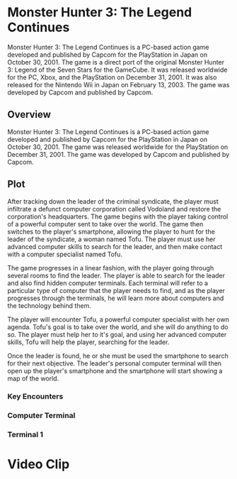 # Monster Hunter 3: The Legend Continues

Monster Hunter 3: The Legend Continues is a PC-based action game developed and published by Capcom for the PlayStation in Japan on October 30, 2001. The game is a direct port of the original Monster Hunter 3: Legend of the Seven Stars for the GameCube. It was released worldwide for the PC, Xbox, and the PlayStation on December 31, 2001. It was also released for the Nintendo Wii in Japan on February 13, 2003. The game was developed by Capcom and published by Capcom.

## Overview

Monster Hunter 3: The Legend Continues is a PC-based action game developed and published by Capcom for the PlayStation in Japan on October 30, 2001. The game was released worldwide for the PlayStation on December 31, 2001. The game was developed by Capcom and published by Capcom.

## Plot

After tracking down the leader of the criminal syndicate, the player must infiltrate a defunct computer corporation called Vodoland and restore the corporation's headquarters. The game begins with the player taking control of a powerful computer sent to take over the world. The game then switches to the player's smartphone, allowing the player to hunt for the leader of the syndicate, a woman named Tofu. The player must use her advanced computer skills to search for the leader, and then make contact with a computer specialist named Tofu.

The game progresses in a linear fashion, with the player going through several rooms to find the leader. The player is able to search for the leader and also find hidden computer terminals. Each terminal will refer to a particular type of computer that the player needs to find, and as the player progresses through the terminals, he will learn more about computers and the technology behind them.

The player will encounter Tofu, a powerful computer specialist with her own agenda. Tofu's goal is to take over the world, and she will do anything to do so. The player must help her to it's goal, and using her advanced computer skills, Tofu will help the player, searching for the leader.

Once the leader is found, he or she must be used the smartphone to search for their next objective. The leader's personal computer terminal will then open up the player's smartphone and the smartphone will start showing a map of the world.

### Key Encounters

### Computer Terminal

### Terminal 1

# Video Clip